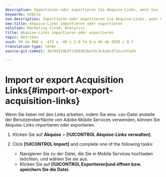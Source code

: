 ```yaml
---
description: Importieren oder exportieren Sie Akquise-Links, wenn Sie lieber unter Verwendung einer CSV-Datei als in der Adobe Mobile Services-Benutzeroberfläche mit den Links arbeiten möchten.
keywords: mobile
seo-description: Importieren oder exportieren Sie Akquise-Links, wenn Sie lieber unter Verwendung einer CSV-Datei als in der Adobe Mobile Services-Benutzeroberfläche mit den Links arbeiten möchten.
seo-title: Akquise-Links importieren oder exportieren
solution: Marketing Cloud, Analytics
title: Akquise-Links importieren oder exportieren
topic: Metriken
uuid: 94 ea 008 a -473 a -40 c 3-9 fa 8-a 94 eb 2028 c 8 f
translation-type: tm+mt
source-git-commit: 3b744229b3fc288363be74c3c4adcd71ecc4fad4

---
```



# Import or export Acquisition Links{#import-or-export-acquisition-links}

Wenn Sie lieber mit den Links arbeiten, indem Sie eine. csv-Datei anstelle der Benutzeroberfläche von Adobe Mobile Services verwenden, können Sie Akquise-Links importieren oder exportieren.

1. Klicken Sie auf **Akquise** &gt; **[!UICONTROL Akquise-Links verwalten]**.
1. Click **[!UICONTROL Import]** and complete one of the following tasks:

   * Navigieren Sie zu der Datei, die Sie in Mobile Services hochladen möchten, und wählen Sie sie aus.
   * Klicken Sie auf **[!UICONTROL Exportieren]und öffnen bzw. speichern Sie die Datei.**

